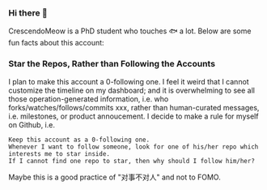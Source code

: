 ### Hi there 👋

CrescendoMeow is a PhD student who touches 🐟 a lot. Below are some fun facts about this account:

### Star the Repos, Rather than Following the Accounts

I plan to make this account a 0-following one. I feel it weird that I cannot customize the timeline on my dashboard; and it is overwhelming to see all those operation-generated information, i.e. who forks/watches/follows/commits xxx, rather than human-curated messages, i.e. milestones, or product annoucement. I decide to make a rule for myself on Github, i.e. 
```
Keep this account as a 0-following one. 
Whenever I want to follow someone, look for one of his/her repo which interests me to star inside. 
If I cannot find one repo to star, then why should I follow him/her?
``` 
Maybe this is a good practice of "对事不对人" and not to FOMO. 
